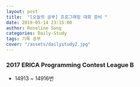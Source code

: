 ```yaml
---
layout: post
title:  "[오늘의 공부] 프로그래밍 대회 준비 "
date: 2019-05-14 23:15:00
author: Roseline Song
categories: Daily-Study
tags: 기록 공부
cover: "/assets/dailystudy2.jpg"
---
```


###  2017 ERICA Programming Contest League B 

- 14913 ~ 14916번

<br>​
<br>​

